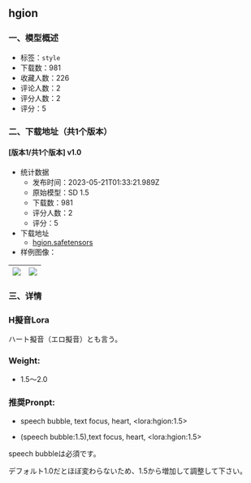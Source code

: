 ## hgion
### 一、模型概述

- 标签：`style`
- 下载数：981
- 收藏人数：226
- 评论人数：2
- 评分人数：2
- 评分：5

### 二、下载地址（共1个版本）

#### [版本1/共1个版本] v1.0

- 统计数据
  - 发布时间：2023-05-21T01:33:21.989Z
  - 原始模型：SD 1.5
  - 下载数：981
  - 评分人数：2
  - 评分：5
- 下载地址
  - [hgion.safetensors](https://civitai.com/api/download/models/76018)
- 样例图像：

| <img src="https://image.civitai.com/xG1nkqKTMzGDvpLrqFT7WA/b3814777-a957-48dd-a4d7-9c16ddef3257/width=450/851431.jpeg" /> | <img src="https://image.civitai.com/xG1nkqKTMzGDvpLrqFT7WA/fc66017a-9477-47de-95c0-e83e11a83b36/width=450/851433.jpeg" /> |
| ---- | ---- |


### 三、详情
<h3><strong>H擬音Lora</strong></h3><p>ハート擬音（エロ擬音）とも言う。</p><h3>Weight:</h3><ul><li><p>1.5～2.0</p></li></ul><h3>推奨Pronpt:</h3><ul><li><p>speech bubble, text focus, heart, &lt;lora:hgion:1.5&gt;</p></li><li><p>(speech bubble:1.5),text focus, heart, &lt;lora:hgion:1.5&gt;</p></li></ul><p>speech bubbleは必須です。</p><p>デフォルト1.0だとほぼ変わらないため、1.5から増加して調整して下さい。</p>